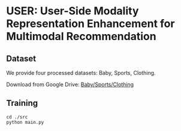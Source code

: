 # USER: User-Side Modality Representation Enhancement for Multimodal Recommendation


## Dataset

We provide four processed datasets: Baby, Sports, Clothing.

Download from Google Drive: [Baby/Sports/Clothing](https://drive.google.com/drive/folders/1_j7du9KX30S9PwX8jmHlTmhxOof5WTnS?role=writer)

## Training
  ```
  cd ./src
  python main.py
  ```


